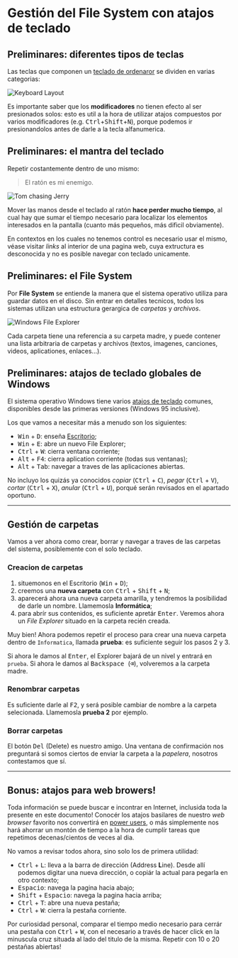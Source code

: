 # Gestión del File System con atajos de teclado

## Preliminares: diferentes tipos de teclas

Las teclas que componen un [teclado de ordenaror](https://en.wikipedia.org/wiki/Keyboard_layout) se dividen en varias categorias:

![Keyboard Layout](https://upload.wikimedia.org/wikipedia/commons/9/9c/ISO_keyboard_%28105%29_QWERTY_UK.svg)

Es importante saber que los **modificadores** no tienen efecto al ser presionados solos: esto es util a la hora de utilizar atajos compuestos por varios modificadores (e.g. <kbd>Ctrl</kbd>+<kbd>Shift</kbd>+<kbd>N</kbd>), porque podemos ir presionandolos antes de darle a la tecla alfanumerica.

## Preliminares: el mantra del teclado

Repetir costantemente dentro de uno mismo:

> El ratón es mi enemigo.

![Tom chasing Jerry](https://upload.wikimedia.org/wikipedia/en/7/74/Tom_and_Jerry_Chuck_Jones.jpg)

Mover las manos desde el teclado al ratón **hace perder mucho tiempo**, al cual hay que sumar el tiempo necesario para localizar los elementos interesados en la pantalla (cuanto más pequeños, más dificil obviamente).

En contextos en los cuales no tenemos control es necesario usar el mismo, véase visitar _links_ al interior de una pagina web, cuya extructura es desconocida y no es posible navegar con teclado unicamente.

## Preliminares: el File System

Por **File System** se entiende la manera que el sistema operativo utiliza para guardar datos en el disco. Sin entrar en detalles tecnicos, todos los sistemas utilizan una estructura gerargica de _carpetas_ y _archivos_.

![Windows File Explorer](http://media.askvg.com/articles/images5/Windows_8_1_This_PC_Explorer.png)

Cada carpeta tiene una referencia a su carpeta madre, y puede contener una lista arbitraria de carpetas y archivos (textos, imagenes, canciones, videos, aplicationes, enlaces...).

## Preliminares: atajos de teclado globales de Windows

El sistema operativo Windows tiene varios [atajos de teclado](https://es.wikipedia.org/wiki/Atajo_de_teclado) comunes, disponibles desde las primeras versiones (Windows 95 inclusive).

Los que vamos a necesitar más a menudo son los siguientes:

- <kbd>Win</kbd> + <kbd>D</kbd>: enseña [Escritorio](https://en.wikipedia.org/wiki/Desktop_metaphor);
- <kbd>Win</kbd> + <kbd>E</kbd>: abre un nuevo File Explorer;
- <kbd>Ctrl</kbd> + <kbd>W</kbd>: cierra ventana corriente;
- <kbd>Alt</kbd> + <kbd>F4</kbd>: cierra aplication corriente (todas sus ventanas);
- <kbd>Alt</kbd> + <kbd>Tab</kbd>: navegar a traves de las aplicaciones abiertas.

No incluyo los quizás ya conocidos _copiar_ (<kbd>Ctrl</kbd> + <kbd>C</kbd>), _pegar_ (<kbd>Ctrl</kbd> + <kbd>V</kbd>), _cortar_ (<kbd>Ctrl</kbd> + <kbd>X</kbd>), _anular_ (<kbd>Ctrl</kbd> + <kbd>U</kbd>), porqué serán revisados en el apartado oportuno.

---

## Gestión de carpetas

Vamos a ver ahora como crear, borrar y navegar a traves de las carpetas del sistema, posiblemente con el solo teclado.

### Creacion de carpetas

1. situemonos en el Escritorio (<kbd>Win</kbd> + <kbd>D</kbd>);
2. creemos una **nueva carpeta** con <kbd>Ctrl</kbd> + <kbd>Shift</kbd> + <kbd>N</kbd>;
3. aparecerá ahora una nueva carpeta amarilla, y tendremos la posibilidad de darle un nombre. Llamemosla **Informática**;
4. para abrír sus contenidos, es suficiente apretár <kbd>Enter</kbd>. Veremos ahora un _File Explorer_ situado en la carpeta recién creada.

Muy bien! Ahora podemos repetir el proceso para crear una nueva carpeta dentro de `Informatica`, llamada **prueba**: es suficiente seguir los pasos 2 y 3.

Si ahora le damos al <kbd>Enter</kbd>, el Explorer bajará de un nivel y entrará en `prueba`. Si ahora le damos al <kbd>Backspace </kbd> (<kbd>⌫</kbd>), volveremos a la carpeta madre.

### Renombrar carpetas

Es suficiente darle al <kbd>F2</kbd>, y será posible cambiar de nombre a la carpeta selecionada. Llamemosla **prueba 2** por ejemplo.

### Borrar carpetas

El botón <kbd>Del</kbd> (Delete) es nuestro amigo. Una ventana de confirmación nos preguntará si somos ciertos de enviar la carpeta a la _papelera_, nosotros contestamos que sí.

---

## Bonus: atajos para web browers!

Toda información se puede buscar e incontrar en Internet, inclusida toda la presente en este documento! Conocér los atajos basilares de nuestro _web browser_ favorito nos convertirá en [power users](https://en.wikipedia.org/wiki/Power_user), o más simplemente nos hará ahorrar un montón de tiempo a la hora de cumplír tareas que repetimos decenas/cientos de veces al dia.

No vamos a revisar todos ahora, sino solo los de primera utilidad:

- <kbd>Ctrl</kbd> + <kbd>L</kbd>: lleva a la barra de dirección (Address **L**ine). Desde allí podemos digitar una nueva dirección, o copiár la actual para pegarla en otro contexto;
- <kbd>Espacio</kbd>: navega la pagina hacia abajo;
- <kbd>Shift</kbd> + <kbd>Espacio</kbd>: navega la pagina hacia arriba;
- <kbd>Ctrl</kbd> + <kbd>T</kbd>: abre una nueva pestaña;
- <kbd>Ctrl</kbd> + <kbd>W</kbd>: cierra la pestaña corriente.

Por curiosidad personal, comparar el tiempo medio necesario para cerrár una pestaña con <kbd>Ctrl</kbd> + <kbd>W</kbd>, con el necesario a través de hacer click en la minuscula cruz situada al lado del titulo de la misma. Repetir con 10 o 20 pestañas abiertas!
